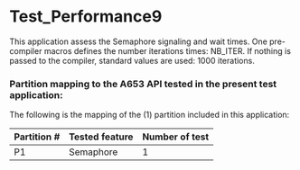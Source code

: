 # Test_Performance9

This application assess the Semaphore signaling and wait times. One pre-compiler macros defines the number iterations times: NB_ITER. 
If nothing is passed to the compiler, standard values are used: 1000 iterations.

### Partition mapping to the A653 API tested in the present test application:

The following is the mapping of the (1) partition included in this application:

| Partition # | Tested feature    | Number of test |
| ----------- | ----------------  | -------------- |
|    P1       | Semaphore  		  |  	 1		   |
